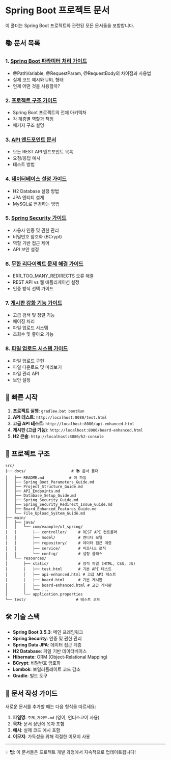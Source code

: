 # Spring Boot 프로젝트 문서

이 폴더는 Spring Boot 프로젝트와 관련된 모든 문서들을 포함합니다.

## 📚 문서 목록

### 1. [Spring Boot 파라미터 처리 가이드](./src/docs/Spring_Boot_Parameters_Guide.md)
- @PathVariable, @RequestParam, @RequestBody의 차이점과 사용법
- 실제 코드 예시와 URL 형태
- 언제 어떤 것을 사용할까?

### 2. [프로젝트 구조 가이드](./src/docs/Project_Structure_Guide.md)
- Spring Boot 프로젝트의 전체 아키텍처
- 각 계층별 역할과 책임
- 패키지 구조 설명

### 3. [API 엔드포인트 문서](./src/docs/API_Endpoints.md)
- 모든 REST API 엔드포인트 목록
- 요청/응답 예시
- 테스트 방법

### 4. [데이터베이스 설정 가이드](./src/docs/Database_Setup_Guide.md)
- H2 Database 설정 방법
- JPA 엔티티 설계
- MySQL로 변경하는 방법

### 5. [Spring Security 가이드](./src/docs/Spring_Security_Guide.md)
- 사용자 인증 및 권한 관리
- 비밀번호 암호화 (BCrypt)
- 역할 기반 접근 제어
- API 보안 설정

### 6. [무한 리다이렉트 문제 해결 가이드](./src/docs/Spring_Security_Redirect_Issue_Guide.md)
- ERR_TOO_MANY_REDIRECTS 오류 해결
- REST API vs 웹 애플리케이션 설정
- 인증 방식 선택 가이드

### 7. [게시판 강화 기능 가이드](./src/docs/Board_Enhanced_Features_Guide.md)
- 고급 검색 및 정렬 기능
- 페이징 처리
- 파일 업로드 시스템
- 조회수 및 좋아요 기능

### 8. [파일 업로드 시스템 가이드](./src/docs/File_Upload_System_Guide.md)
- 파일 업로드 구현
- 파일 다운로드 및 미리보기
- 파일 관리 API
- 보안 설정

## 🚀 빠른 시작

1. **프로젝트 실행**: `gradlew.bat bootRun`
2. **API 테스트**: `http://localhost:8080/test.html`
3. **고급 API 테스트**: `http://localhost:8080/api-enhanced.html`
4. **게시판 (고급 기능)**: `http://localhost:8080/board-enhanced.html`
5. **H2 콘솔**: `http://localhost:8080/h2-console`

## 📁 프로젝트 구조

```
src/
├── docs/                    # 📚 문서 폴더
│   ├── README.md           # 이 파일
│   ├── Spring_Boot_Parameters_Guide.md
│   ├── Project_Structure_Guide.md
│   ├── API_Endpoints.md
│   ├── Database_Setup_Guide.md
│   ├── Spring_Security_Guide.md
│   ├── Spring_Security_Redirect_Issue_Guide.md
│   ├── Board_Enhanced_Features_Guide.md
│   └── File_Upload_System_Guide.md
├── main/
│   ├── java/
│   │   └── com/example/uf_spring/
│   │       ├── controller/     # REST API 컨트롤러
│   │       ├── model/          # 엔티티 모델
│   │       ├── repository/     # 데이터 접근 계층
│   │       ├── service/        # 비즈니스 로직
│   │       └── config/         # 설정 클래스
│   └── resources/
│       ├── static/             # 정적 파일 (HTML, CSS, JS)
│       │   ├── test.html       # 기본 API 테스트
│       │   ├── api-enhanced.html # 고급 API 테스트
│       │   ├── board.html      # 기본 게시판
│       │   ├── board-enhanced.html # 고급 게시판
│       │   └── ...
│       └── application.properties
└── test/                      # 테스트 코드
```

## 🛠️ 기술 스택

- **Spring Boot 3.5.3**: 메인 프레임워크
- **Spring Security**: 인증 및 권한 관리
- **Spring Data JPA**: 데이터 접근 계층
- **H2 Database**: 파일 기반 데이터베이스
- **Hibernate**: ORM (Object-Relational Mapping)
- **BCrypt**: 비밀번호 암호화
- **Lombok**: 보일러플레이트 코드 감소
- **Gradle**: 빌드 도구

## 📝 문서 작성 가이드

새로운 문서를 추가할 때는 다음 형식을 따르세요:

1. **파일명**: `주제_가이드.md` (영어, 언더스코어 사용)
2. **목차**: 문서 상단에 목차 포함
3. **예시**: 실제 코드 예시 포함
4. **이모지**: 가독성을 위해 적절한 이모지 사용

---

💡 **팁**: 이 문서들은 프로젝트 개발 과정에서 지속적으로 업데이트됩니다! 